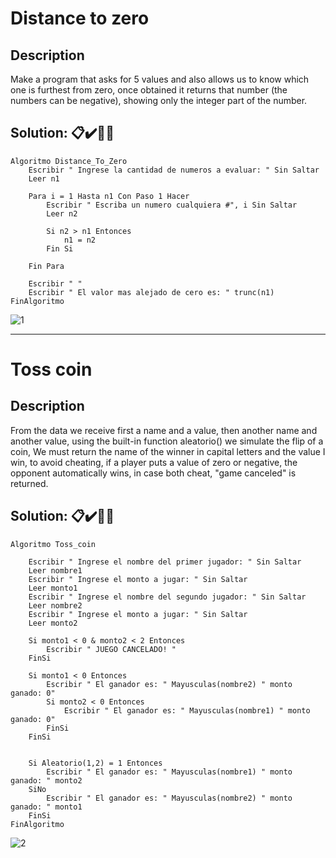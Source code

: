 # Distance to zero
## Description
Make a program that asks for 5 values ​​and also allows us to know which one is furthest from zero, once obtained it returns that number (the numbers can be negative), showing only the integer part of the number.


## **Solution:** 📋✔️🎊✨
```
Algoritmo Distance_To_Zero
	Escribir " Ingrese la cantidad de numeros a evaluar: " Sin Saltar
	Leer n1
	
	Para i = 1 Hasta n1 Con Paso 1 Hacer
		Escribir " Escriba un numero cualquiera #", i Sin Saltar
		Leer n2 
		
		Si n2 > n1 Entonces
			n1 = n2
		Fin Si
		
	Fin Para
	
	Escribir " "
	Escribir " El valor mas alejado de cero es: " trunc(n1)
FinAlgoritmo
```

![1](https://user-images.githubusercontent.com/107091326/208000292-2140ad1a-7461-4750-ac09-b70fa2c6f6aa.JPG)

---

# Toss coin
## Description
From the data we receive first a name and a value, then another name and another value, using the built-in function aleatorio() we simulate the flip of a coin, We must return the name of the winner in capital letters and the value I win, to avoid cheating, if a player puts a value of zero or negative, the opponent automatically wins, in case both cheat, "game canceled" is returned.

## **Solution:** 📋✔️🎊✨
```
Algoritmo Toss_coin
	
	Escribir " Ingrese el nombre del primer jugador: " Sin Saltar
	Leer nombre1
	Escribir " Ingrese el monto a jugar: " Sin Saltar
	Leer monto1
	Escribir " Ingrese el nombre del segundo jugador: " Sin Saltar
	Leer nombre2
	Escribir " Ingrese el monto a jugar: " Sin Saltar
	Leer monto2
	
	Si monto1 < 0 & monto2 < 2 Entonces
		Escribir " JUEGO CANCELADO! " 
	FinSi
	
	Si monto1 < 0 Entonces
		Escribir " El ganador es: " Mayusculas(nombre2) " monto ganado: 0"
		Si monto2 < 0 Entonces
			Escribir " El ganador es: " Mayusculas(nombre1) " monto ganado: 0"
		FinSi
	FinSi
	
	
	Si Aleatorio(1,2) = 1 Entonces
		Escribir " El ganador es: " Mayusculas(nombre1) " monto ganado: " monto2
	SiNo
		Escribir " El ganador es: " Mayusculas(nombre2) " monto ganado: " monto1
	FinSi
FinAlgoritmo
```
![2](https://user-images.githubusercontent.com/107091326/208003382-2df65f81-d322-461d-84ae-6de416b259a6.JPG)


